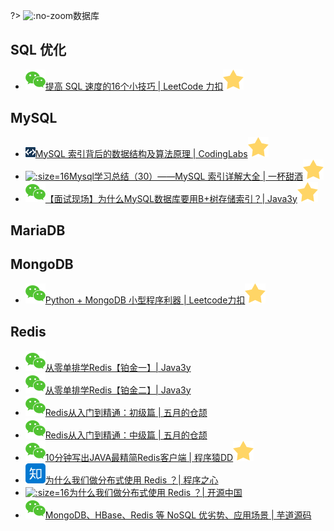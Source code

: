 ?> ![](https://notes.abelsu7.top/_media/redis.svg ':no-zoom')数据库

## SQL 优化

- [![](logo/wechat.svg)提高 SQL 速度的16个小技巧 | LeetCode 力扣![](logo/star.svg)](https://mp.weixin.qq.com/s/iIzOwdr82BIWrI1SWRS8dA)

## MySQL

- [![](logo/codinglabs.png ':size=16')MySQL 索引背后的数据结构及算法原理 | CodingLabs![](logo/star.svg)](http://blog.codinglabs.org/articles/theory-of-mysql-index.html)
- [![](logo/csdn.ico ':size=16')Mysql学习总结（30）——MySQL 索引详解大全 | 一杯甜酒![](logo/star.svg)](https://blog.csdn.net/u012562943/article/details/52149311)
- [![](logo/wechat.svg)【面试现场】为什么MySQL数据库要用B+树存储索引？| Java3y![](logo/star.svg)](https://mp.weixin.qq.com/s/Mwh5T5wQNLrxORLpNvIZoA)

## MariaDB

## MongoDB

- [![](logo/wechat.svg)Python + MongoDB 小型程序利器 | Leetcode力扣![](logo/star.svg)](https://mp.weixin.qq.com/s/3yDyzSDzKWzoFOVfSI2-vQ)

## Redis

* [![](logo/wechat.svg)从零单排学Redis【铂金一】| Java3y](https://mp.weixin.qq.com/s/6nBUoP2cid1Qn8XngDMjJw)
* [![](logo/wechat.svg)从零单排学Redis【铂金二】| Java3y](https://mp.weixin.qq.com/s/JfARRZW9xxiPqfcPM4iAYQ)
* [![](logo/wechat.svg)Redis从入门到精通：初级篇 | 五月的仓颉](https://mp.weixin.qq.com/s/TrEcIW0DIgncpdQ00hAVSw)
* [![](logo/wechat.svg)Redis从入门到精通：中级篇 | 五月的仓颉](https://mp.weixin.qq.com/s/-qdjcKouRVfa5QtjCAZTMA)
* [![](logo/wechat.svg)10分钟写出JAVA最精简Redis客户端 | 程序猿DD![](logo/star.svg)](https://mp.weixin.qq.com/s/1ZNre_bXOh12PYQW3Fy6uA)
* [![](logo/zhihu.svg)为什么我们做分布式使用 Redis ？| 程序之心](https://zhuanlan.zhihu.com/p/50392209)
* [![](logo/oschina.ico ':size=16')为什么我们做分布式使用 Redis ？| 开源中国](https://my.oschina.net/u/3971241/blog/2221560)
* [![](logo/wechat.svg)MongoDB、HBase、Redis 等 NoSQL 优劣势、应用场景 | 芋道源码](https://mp.weixin.qq.com/s?__biz=MzUzMTA2NTU2Ng==&mid=2247485452&idx=2&sn=ac20250c11cfff7744ed877b665abcd2&chksm=fa4977bdcd3efeabcec16a46467a1073c59c2aa22db21055dab5b06d7a821a514999b9864901&mpshare=1&scene=1&srcid=1101WuCWiEn4j5I5OUJNlYp0#rd)
